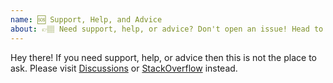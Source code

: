 ```yaml
---
name: 🆘 Support, Help, and Advice
about: 👉🏽 Need support, help, or advice? Don't open an issue! Head to https://github.com/webpack/webpack/discussions or StackOverflow.
---
```


Hey there! If you need support, help, or advice then this is not the place to ask.
Please visit [Discussions](https://github.com/webpack/webpack/discussions) or [StackOverflow](https://stackoverflow.com/questions/tagged/webpack) instead.
